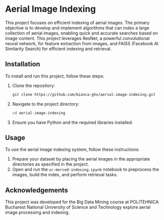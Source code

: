 # Aerial Image Indexing

This project focuses on efficient indexing of aerial images. The primary objective is to develop and implement algorithms that can index a large collection of aerial images, enabling quick and accurate searches based on image content. This project leverages ResNet, a powerful convolutional neural network, for feature extraction from images, and FAISS (Facebook AI Similarity Search) for efficient indexing and retrieval. 
 

## Installation
To install and run this project, follow these steps:

1. Clone the repository:
    ```sh
    git clone https://github.com/bianca-ghx/aerial-image-indexing.git
    ```
2. Navigate to the project directory:
    ```sh
    cd aerial-image-indexing
    ```
3. Ensure you have Python and the required libraries installed.

## Usage
To use the aerial image indexing system, follow these instructions:

1. Prepare your dataset by placing the aerial images in the appropriate directories as specified in the project.
2. Open and run the `uc-merced-indexing.ipynb` notebook to preprocess the images, build the index, and perform retrieval tasks.

## Acknowledgements
This project was developed for the Big Data Mining course at POLITEHNICA Bucharest National University of Science and Technology explore aerial image processing and indexing. 
